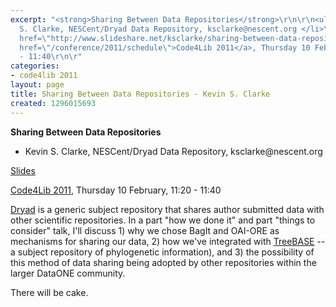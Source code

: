 ```yaml
---
excerpt: "<strong>Sharing Between Data Repositories</strong>\r\n\r\n<ul>\r\n<li>Kevin
  S. Clarke, NESCent/Dryad Data Repository, ksclarke@nescent.org </li>\r\n</ul>\r\n\r\n<a
  href=\"http://www.slideshare.net/ksclarke/sharing-between-data-repositories\">Slides</a>\r\n\r\n<a
  href=\"/conference/2011/schedule\">Code4Lib 2011</a>, Thursday 10 February, 11:20
  - 11:40\r\n\r"
categories:
- code4lib 2011
layout: page
title: Sharing Between Data Repositories - Kevin S. Clarke
created: 1296015693
---
```

<strong>Sharing Between Data Repositories</strong>

<ul>
<li>Kevin S. Clarke, NESCent/Dryad Data Repository, ksclarke@nescent.org </li>
</ul>

<a href="http://www.slideshare.net/ksclarke/sharing-between-data-repositories">Slides</a>

<a href="/conference/2011/schedule">Code4Lib 2011</a>, Thursday 10 February, 11:20 - 11:40

<a href="http://datadryad.org/">Dryad</a> is a generic subject repository that shares author submitted data with other scientific repositories. In a part "how we done it" and part "things to consider" talk, I'll discuss 1) why we chose BagIt and OAI-ORE as mechanisms for sharing our data, 2) how we've integrated with <a href="http://www.treebase.org/">TreeBASE</a> -- a subject repository of phylogenetic information), and 3) the possibility of this method of data sharing being adopted by other repositories within the larger DataONE community. 

There will be cake.
